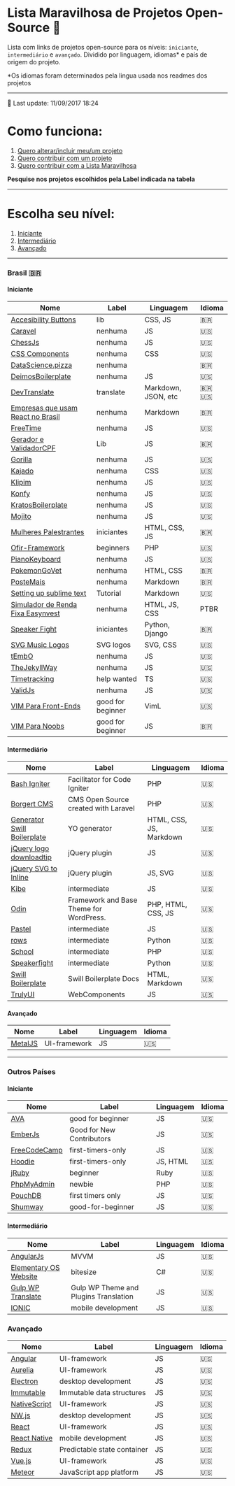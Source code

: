 # Lista Maravilhosa de Projetos Open-Source :dancer:

Lista com links de projetos open-source para os níveis: `iniciante`, `intermediário` e `avançado`. Dividido por linguagem, idiomas* e país de origem do projeto.

*Os idiomas foram determinados pela lingua usada nos readmes dos projetos

---

:rocket: Last update: 11/09/2017 18:24

# Como funciona:
1. [Quero alterar/incluir meu/um projeto](meu-projeto.md)
2. [Quero contribuir com um projeto](contribuindo.md)
3. [Quero contribuir com a Lista Maravilhosa](contribuindo-lista.md)

**Pesquise nos projetos escolhidos pela Label indicada na tabela**

---


# Escolha seu nível:
1. [Iniciante](#iniciante)
2. [Intermediário](#intermediário)
3. [Avançado](#avançado)

---

### Brasil <span>&#x1f1e7;&#x1f1f7;</span>
#### Iniciante
Nome | Label | Linguagem | Idioma
---- | ---- | ---- | ----
[Accesibility Buttons](https://github.com/tiagoporto/accessibility-buttons) | lib | CSS, JS | :brazil:
[Caravel](https://github.com/caravel-tool/caravel) | nenhuma | JS | :us:
[ChessJs](https://github.com/LFeh/chess) | nenhuma | JS | :us:
[CSS Components](https://github.com/LFeh/css-components) | nenhuma | CSS | :us:
[DataScience.pizza](https://github.com/leportella/datascience-pizza) | nenhuma | | :brazil:
[DeimosBoilerplate](https://github.com/ribeiroevandro/deimos-boilerplate) | nenhuma | JS | :us:
[DevTranslate](https://github.com/devtranslate) | translate | Markdown, JSON, etc | :brazil: :us:
[Empresas que usam React no Brasil](https://github.com/react-brasil/empresas-que-usam-react-no-brasil) | nenhuma | Markdown | :brazil:
[FreeTime](https://github.com/free-time/) | nenhuma | JS | :us:
[Gerador e ValidadorCPF](https://github.com/tiagoporto/gerador-validador-cpf) | Lib | JS | :brazil:
[Gorilla](https://github.com/floripajs/gorilla) | nenhuma | JS | :us:
[Kajado](https://github.com/kajado) | nenhuma | CSS | :us:
[Klipim](https://github.com/floripajs/klipim) | nenhuma | JS | :us:
[Konfy](https://github.com/guantanamo/konfy) | nenhuma | JS | :us:
[KratosBoilerplate](https://github.com/LFeh/kratos-boilerplate) | nenhuma | JS | :us:
[Mojito](https://github.com/floripajs/mojito) | nenhuma | JS | :us:
[Mulheres Palestrantes](https://github.com/insideoutprojectbr/mulheres-palestrantes) | iniciantes | HTML, CSS, JS | :brazil:
[Ofir-Framework](https://github.com/valdiney/Ofir_Framework-0.1) | beginners | PHP | :us:
[PianoKeyboard](https://github.com/LFeh/piano) | nenhuma | JS | :us:
[PokemonGoVet](https://github.com/pokemongovet/pokemongo.vet.br) | nenhuma | HTML, CSS | :brazil:
[PosteMais](https://github.com/frontendbr/poste-mais) | nenhuma | Markdown | :brazil:
[Setting up sublime text](https://github.com/tiagoporto/setting-up-sublime-text) | Tutorial | Markdown | :us:
[Simulador de Renda Fixa Easynvest](https://github.com/easynvest/simulador-rendafixa/) | nenhuma | HTML, JS, CSS | PTBR
[Speaker Fight](https://github.com/luanfonceca/speakerfight) | iniciantes | Python, Django | :brazil:
[SVG Music Logos](https://github.com/tiagoporto/svg-music-logos) | SVG logos | SVG, CSS | :us:
[tEmbO](https://github.com/guisouza/tEmbO) | nenhuma | JS | :us:
[TheJekyllWay](https://github.com/thejekyllway) | nenhuma | JS | :us:
[Timetracking](https://github.com/mvmjacobs/timetracking) | help wanted | TS | :us:
[ValidJs](https://github.com/dleitee/valid.js) | nenhuma | JS | :us:
[VIM Para Front-Ends](https://github.com/VictorVoid/vim-frontend) | good for beginner | VimL | :us:
[VIM Para Noobs](https://github.com/woliveiras/vimparanoobs) | good for beginner | JS | :brazil:


#### Intermediário
Nome | Label | Linguagem | Idioma
---- | ---- | ---- | ----
[Bash Igniter](https://github.com/omarkdev/bash-igniter) | Facilitator for Code Igniter | PHP | :us:
[Borgert CMS](https://github.com/odirleiborgert/borgert-cms) | CMS Open Source created with Laravel | PHP | :us:
[Generator Swill Boilerplate](https://github.com/tiagoporto/generator-swill-boilerplate) | YO generator | HTML, CSS, JS, Markdown | :us:
[jQuery logo downloadtip](https://github.com/tiagoporto/jquery-logo-downloadtip) | jQuery plugin | JS | :us:
[jQuery SVG to Inline](https://github.com/tiagoporto/jquery-svg-to-inline) | jQuery plugin | JS, SVG | :us:
[Kibe](https://github.com/woliveiras/kibe) | intermediate | JS | :us:
[Odin](https://github.com/wpbrasil/odin) | Framework and Base Theme for WordPress. | PHP, HTML, CSS, JS | :us:
[Pastel](https://github.com/woliveiras/pastel) | intermediate | JS | :us:
[rows](https://github.com/turicas/rows) | intermediate | Python | :us:
[School](https://github.com/resultsystems/school) | intermediate | PHP | :us:
[Speakerfight](https://github.com/luanfonceca/speakerfight) | intermediate | Python | :us:
[Swill Boilerplate](https://github.com/tiagoporto/generator-swill-boilerplate) | Swill Boilerplate Docs | HTML, Markdown | :us:
[TrulyUI](http://truly-ui.tk/) | WebComponents | JS | :us:


#### Avançado
Nome | Label | Linguagem | Idioma
---- | ---- | ---- | ----
[MetalJS](https://github.com/metal/metal.js) | UI-framework | JS | :us:

---

### Outros Países
#### Iniciante
Nome | Label | Linguagem | Idioma
---- | ---- | ---- | ----
[AVA](https://github.com/avajs/ava/labels/good%20for%20beginner) | good for beginner | JS | :us:
[EmberJs](https://github.com/emberjs/ember.js/labels/Good%20for%20New%20Contributors) | Good for New Contributors | JS | :us:
[FreeCodeCamp](https://github.com/FreeCodeCamp/FreeCodeCamp/labels/first-timers-only) | first-timers-only | JS | :us:
[Hoodie](https://github.com/hoodiehq) | first-timers-only | JS, HTML | :us:
[jRuby](https://github.com/jruby/jruby/labels/beginner) | beginner | Ruby | :us:
[PhpMyAdmin](https://github.com/phpmyadmin/phpmyadmin/labels/newbie) | newbie | PHP | :us:
[PouchDB](https://github.com/pouchdb/pouchdb/labels/first%20timers%20only) | first timers only | JS | :us:
[Shumway](https://github.com/mozilla/shumway/labels/good-for-beginner) | good-for-beginner | JS | :us:


#### Intermediário
Nome | Label | Linguagem | Idioma
---- | ---- | ---- | ----
[AngularJs](https://angularjs.org) | MVVM | JS | :us:
[Elementary OS Website](https://github.com/elementary/website) | bitesize | C# | :us:
[Gulp WP Translate](https://github.com/upcesar/gulp-wp-translate) | Gulp WP Theme and Plugins Translation | JS | :us:
[IONIC](http://ionicframework.com) | mobile development | JS | :us:


### Avançado
Nome | Label | Linguagem | Idioma
---- | ---- | ---- | ----
[Angular](https://angular.io) | UI-framework | JS | :us:
[Aurelia](http://aurelia.io) | UI-framework | JS | :us:
[Electron](http://electron.atom.io) | desktop development | JS | :us:
[Immutable](https://facebook.github.io/immutable-js) | Immutable data structures | JS | :us:
[NativeScript](https://www.nativescript.org) | UI-framework | JS | :us:
[NW.js](http://nwjs.io) | desktop development | JS | :us:
[React](https://facebook.github.io/react) | UI-framework | JS | :us:
[React Native](https://facebook.github.io/react-native) | mobile development | JS | :us:
[Redux](https://facebook.github.io/react) | Predictable state container | JS | :us:
[Vue.js](http://vuejs.org) | UI-framework | JS | :us:
[Meteor](https://www.meteor.com/) | JavaScript app platform | JS | :us:
